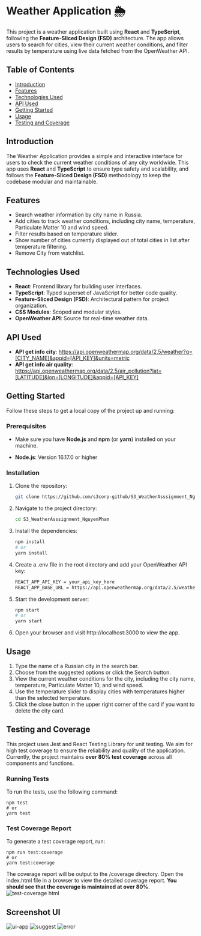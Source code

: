 # Weather Application 🌦️

This project is a weather application built using **React** and **TypeScript**, following the **Feature-Sliced Design (FSD)** architecture. The app allows users to search for cities, view their current weather conditions, and filter results by temperature using live data fetched from the OpenWeather API.

## Table of Contents

- [Introduction](#introduction)
- [Features](#features)
- [Technologies Used](#technologies-used)
- [API Used](#api-used)
- [Getting Started](#getting-started)
- [Usage](#usage)
- [Testing and Coverage](#testing-and-coverage)

## Introduction

The Weather Application provides a simple and interactive interface for users to check the current weather conditions of any city worldwide. This app uses **React** and **TypeScript** to ensure type safety and scalability, and follows the **Feature-Sliced Design (FSD)** methodology to keep the codebase modular and maintainable.

## Features

- Search weather information by city name in Russia.
- Add cities to track weather conditions, including city name, temperature, Particulate Matter 10 and wind speed.
- Filter results based on temperature slider.
- Show number of cities currently displayed out of total cities in list after temperature filtering.
- Remove City from watchlist.

## Technologies Used

- **React**: Frontend library for building user interfaces.
- **TypeScript**: Typed superset of JavaScript for better code quality.
- **Feature-Sliced Design (FSD)**: Architectural pattern for project organization.
- **CSS Modules**: Scoped and modular styles.
- **OpenWeather API**: Source for real-time weather data.

## API Used

- **API get info city**: https://api.openweathermap.org/data/2.5/weather?q=[CITY_NAME]&appid=[API_KEY]&units=metric
- **API get info air quality**: https://api.openweathermap.org/data/2.5/air_pollution?lat=[LATITUDE]&lon=[LONGITUDE]&appid=[API_KEY]

## Getting Started

Follow these steps to get a local copy of the project up and running:

### Prerequisites

- Make sure you have **Node.js** and **npm** (or **yarn**) installed on your machine.

- **Node.js**: Version 16.17.0 or higher

### Installation

1. Clone the repository:

   ```bash
   git clone https://github.com/s3corp-github/S3_WeatherAsssignment_NguyenPham.git
   ```

2. Navigate to the project directory:

   ```bash
   cd S3_WeatherAsssignment_NguyenPham
   ```

3. Install the dependencies:
   ```bash
   npm install
   # or
   yarn install
   ```
4. Create a .env file in the root directory and add your OpenWeather API key:
   ```bash
   REACT_APP_API_KEY = your_api_key_here
   REACT_APP_BASE_URL = https://api.openweathermap.org/data/2.5/weather
   ```
5. Start the development server:
   ```bash
   npm start
   # or
   yarn start
   ```
6. Open your browser and visit http://localhost:3000 to view the app.

## Usage

1. Type the name of a Russian city in the search bar.
2. Choose from the suggested options or click the Search button.
3. View the current weather conditions for the city, including the city name, temperature, Particulate Matter 10, and wind speed.
4. Use the temperature slider to display cities with temperatures higher than the selected temperature.
5. Click the close button in the upper right corner of the card if you want to delete the city card.

## Testing and Coverage

This project uses Jest and React Testing Library for unit testing. We aim for high test coverage to ensure the reliability and quality of the application. Currently, the project maintains **over 80% test coverage** across all components and functions.

### Running Tests

To run the tests, use the following command:

    npm test
    # or
    yarn test

### Test Coverage Report

To generate a test coverage report, run:

    npm run test:coverage
    # or
    yarn test:coverage

The coverage report will be output to the /coverage directory. Open the index.html file in a browser to view the detailed coverage report. **You should see that the coverage is maintained at over 80%**.
![test-coverage html](https://github.com/user-attachments/assets/9fa4ab90-6965-4ba8-a2a8-d6f80af7600e)

## Screenshot UI

![ui-app](https://github.com/user-attachments/assets/18056894-e519-4481-aab0-11eff01f244e)
![suggest](https://github.com/user-attachments/assets/ea24b50b-2ad5-4903-88b4-7560875057d4)
![error](https://github.com/user-attachments/assets/5ac2b5b5-3cdf-42a1-9251-6d841db48bf5)
